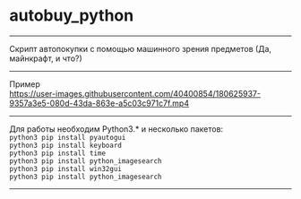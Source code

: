 # autobuy_python
---
Скрипт автопокупки с помощью машинного зрения предметов (Да, майнкрафт, и что?)  
***  
Пример  
https://user-images.githubusercontent.com/40400854/180625937-9357a3e5-080d-43da-863e-a5c03c971c7f.mp4  
____
Для работы необходим Python3.* и несколько пакетов:  
`python3 pip install pyautogui`  
`python3 pip install keyboard`  
`python3 pip install time`  
`python3 pip install python_imagesearch`  
`python3 pip install win32gui`  
`python3 pip install python_imagesearch`
____

